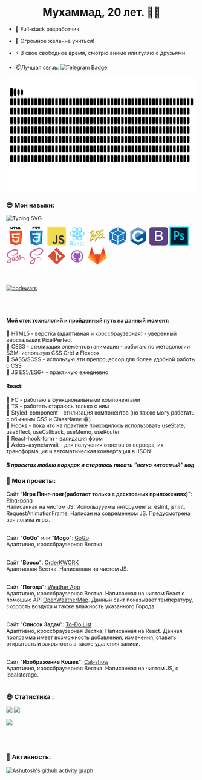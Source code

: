 ## <h1 align="center">Мухаммад, 20 лет. :man_technologist: </h1>

- :telescope: Full-stack разработчик.

- :seedling: Огромное желание учиться!

- :zap: В свое свободное время, смотрю аниме или гуляю с друзьями.

- :mailbox:Лучшая связь: [![Telegram Badge](https://img.shields.io/badge/-@abum20209-blue?style=flat&logo=telegram&logoColor=white)](https://tele.click/@abum20209)

<a href="https://platane.github.io/snk">
  <img height="300px" src="./images/new/new_snk1.svg" ></img>
</a>

### :sunglasses: Мои навыки:

![Typing SVG](https://readme-typing-svg.herokuapp.com?color=%2336BCF7&lines=Front-end)

<div>
    <img src="./images/new/html_original_wordmark_logo_icon_146478.svg" title="HTML5" alt="HTML5" width="50" height="50"/>
    <img src="./images/new/css_original_wordmark_logo_icon_146576.svg" title="CSS3" alt="CSS3" width="50" height="50"/>
    <img src="./images/new/javascript_original_logo_icon_146455.svg" title="Javascript" alt="Javascript" width="50" height="50"/>
    <img src="./images/new/react_original_wordmark_logo_icon_146375.svg" title="React" alt="React" width="50" height="50"/>
    <img src="./images/skills/1280px-Babel_Logo.svg.png" title="React" alt="React" width="50" height="50"/>
    <img src="./images/skills/webpack_plain_logo_icon_146297.png" title="React" alt="React" width="50" height="50"/>
    <!-- <img src="./images/new/typescript_original_logo_icon_146317.svg" title="Typescript" alt="Typescript" width="50" height="50"/> -->
    <img src="./images/new/c_original_logo_icon_146611.svg" title="C" alt="C" width="50" height="50"/>
    <img src="./images/new/bootstrap_plain_logo_icon_146619.svg" title="Bootstrap" alt="Bootstrap" width="50" height="50"/>
    <img src="./images/skills/Photoshop_CC_icon.png" title="Bootstrap" alt="Bootstrap" width="50" height="50"/>
    <img src="./images/new/sass_original_logo_icon_146350.svg" title="SASS" alt="SASS" width="50" height="50"/>
    <img src="./images/new/file_type_scss_icon_130177.svg" title="SCSS" alt="SCSS" width="50" height="50"/>
    <img src="./images/new/file_type_git_icon_130581.svg" title="Git" alt="Git" width="50" height="50"/>
    <img src="./images/new/github_git_hub_logo_icon_132878.svg" title="GitHub" alt="GitHub" width="50" height="50"/>
    <img src="./images/new/gitlab_original_logo_icon_146503.svg" title="GitLab" alt="GitLab" width="50" height="50"/>
</div>
<br/><br/>

[![codewars](https://www.codewars.com/users/rsschool_b5f1bd5fe1d65f88/badges/large)](https://www.codewars.com/users/rsschool_b5f1bd5fe1d65f88)

<br/><br/>

#### Мой стек технологий и пройденный путь на данный момент:

:star2: HTML5 - верстка (адаптивная и кроссбраузерная) - уверенный верстальщик PixelPerfect <br>
:star2: CSS3 - стилизация элементов+анимация - работаю по методологии БЭМ, использую CSS Grid и Flexbox <br>
:star2: SASS/SCSS - использую эти препроцессор для более удобной работы с CSS <br>
:star2: JS ES5/ES6+ - практикую ежедневно <br>

#### React:

:star2: FC - работаю в функциональными компонентами <br>
:star2: TS - работать стараюсь только с ним <br>
:star2: Styled-component - стилизация компонентов (но также могу работать с обычным CSS и ClassName :grin:) <br>
:star2: Hooks - пока что на практике приходилось использовать useState, useEffect, useCallback, useMemo, useRouter <br>
:star2: React-hook-form - валидация форм <br>
:star2: Axios+async/await - для получения ответов от сервера, их трансформация и автоматическая конвертация в JSON <br>

##### В проектах люблю порядок и стараюсь писать "легко читаемый" код

### :briefcase: Мои проекты:

Сайт "<b>Игра Пинг-понг(работает только в десктовных приложениях)</b>": <a href="https://mmii0220.github.io/pingPong-JS/">Ping-pong</a><br/>
Написанная на чистом JS. Использууемы интсрументы: eslint, jshint. RequestAnimationFrame. Написан на современном JS. Предусмотрена вся логика игры.
<br/><br/>

Сайт "<b>GoGo</b>" или "<b>Mogo</b>": <a href="https://mmii0220.github.io/GoGo/">GoGo</a><br/>
Адаптивно, кроссбраузерная Вестка
<br><br/>

Сайт "<b>Booco</b>": <a href="https://mmii0220.github.io/orderKWORK/">OrderKWORK</a><br>
Адаптивная Вестка. Написанная на чистом JS.<br/>
<br/>

Сайт "<b>Погода</b>": <a href="https://github.com/MMII0220/weather__app">Weather App</a><br/>
Адаптивно, кроссбраузерная Вестка. Написанная на чистом React с помошью API <a href="https://openweathermap.org/api">OpenWeatherMap</a>. Данный сайт показывает температуру, скорость воздуха и также влажность указанного Города.
<br/><br/>

Сайт "<b>Список Задач</b>": <a href="https://github.com/MMII0220/todo_List_NEW">To-Do List</a><br/>
Адаптивно, кроссбраузерная Вестка. Написанная на React. Данная программа имеет возможность добавления, изменения, ставить открытость и закрытость а также удаления записи.
<br/><br/>

Сайт "<b>Изображение Кошек</b>": <a href="https://mmii0220.github.io/Cat-show/">Cat-show</a><br/>
Адаптивно, кроссбраузерная Вестка. Написанная на чистом JS, с localstorage.
<br/><br/>

### :satisfied: Статистика :

![](https://github-readme-streak-stats.herokuapp.com/?user=MMII0220&theme=algolia)
![](https://github-readme-stats.vercel.app/api?username=MMII0220&show_icons=true&theme=algolia)

![](https://github-profile-summary-cards.vercel.app/api/cards/profile-details?username=MMII0220&theme=solarized_dark)

<br/><br/>

<!--### :scroll: Languages :

[![Top Langs](https://github-readme-stats.vercel.app/api/top-langs/?username=MMII0220&theme=algolia)

<br/><br/>-->

### :muscle: Активность:

![Ashutosh's github activity graph](https://activity-graph.herokuapp.com/graph?username=MMII0220&theme=react-dark)
